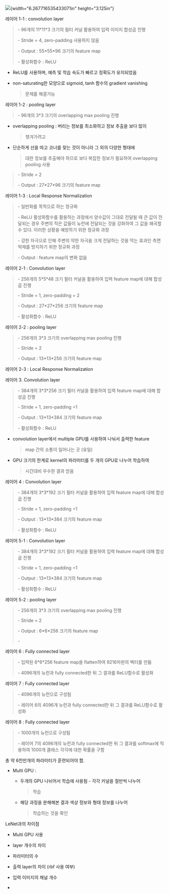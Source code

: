 ![](media/image1.png){width="6.267716535433071in" height="3.125in"}

레이어 1-1 : convolution layer

> \- 96개의 11\*11\*3 크기의 필터 커널 활용하여 입력 이미지 합성곱 진행
>
> \- Stride = 4, zero-padding 사용하지 않음
>
> \- Output : 55\*55\*96 크기의 feature map
>
> \- 활성화함수 : ReLU

-   ReLU를 사용하며, 예측 및 학습 속도가 빠르고 정확도가 유지되었음

-   non-saturating한 모양으로 sigmoid, tanh 함수의 gradient vanishing
    > 문제를 해결가능

레이어 1-2 : pooling layer

> \- 96개의 3\*3 크기의 overlapping max pooling 진행

-   overlapping pooling : 버리는 정보를 최소화하고 정보 추출을 보다 많이
    > 챙겨가려고

-   단순하게 선을 따고 코너를 찾는 것이 아니라 그 외의 다양한 형태에
    > 대한 정보를 추출해야 하므로 보다 복잡한 정보가 필요하여
    > overlapping pooling 사용

> \- Stride = 2
>
> \- Output : 27\*27\*96 크기의 feature map

레이어 1-3 : Local Response Normalization

> \- 일반화를 목적으로 하는 정규화
>
> \- ReLU 활성화함수를 활용하는 과정에서 양수값이 그대로 전달될 때 큰
> 값이 전달되는 경우 주변의 작은 값들이 뉴런에 전달되는 것을 강화하여 그
> 값을 왜곡할 수 있다. 이러한 상황을 예방하기 위한 정규화 과정
>
> \- 강한 자극으로 인해 주변의 약한 자극을 크게 전달하는 것을 막는
> 효과인 측면 억제를 방지하기 위한 정규화 과정
>
> \- Output : feature map의 변화 없음

레이어 2-1 : Convolution layer

> \- 256개의 5\*5\*48 크기 필터 커널을 활용하여 입력 feature map에 대해
> 합성곱 진행
>
> \- Stride = 1, zero-padding = 2
>
> \- Output : 27\*27\*256 크기의 feature map
>
> \- 활성화함수 : ReLU

레이어 2-2 : pooling layer

> \- 256개의 3\*3 크기의 overlapping max pooling 진행
>
> \- Stride = 2
>
> \- Output : 13\*13\*256 크기의 feature map

레이어 2-3 : Local Response Normalization

레이어 3. Convolution layer

> \- 384개의 3\*3\*256 크기 필터 커널을 활용하여 입력 feature map에 대해
> 합성곱 진행
>
> \- Stride = 1, zero-padding =1
>
> \- Output : 13\*13\*384 크기의 feature map
>
> \- 활성화함수 : ReLU

-   convolution layer에서 multiple GPU를 사용하여 나눠서 출력한 feature
    > map 간의 소통이 일어나는 곳 (유일)

-   GPU 크기의 한계로 kernel의 파라미터를 두 개의 GPU로 나누어 학습하여
    > 시간대비 우수한 결과 얻음

레이어 4 : Convolution layer

> \- 384개의 3\*3\*192 크기 필터 커널을 활용하여 입력 feature map에 대해
> 합성곱 진행
>
> \- Stride = 1, zero-padding =1
>
> \- Output : 13\*13\*384 크기의 feature map
>
> \- 활성화함수 : ReLU

레이어 5-1 : Convolution layer

> \- 384개의 3\*3\*192 크기 필터 커널을 활용하여 입력 feature map에 대해
> 합성곱 진행
>
> \- Stride = 1, zero-padding =1
>
> \- Output : 13\*13\*384 크기의 feature map
>
> \- 활성화함수 : ReLU

레이어 5-2 : pooling layer

> \- 256개의 3\*3 크기의 overlapping max pooling 진행
>
> \- Stride = 2
>
> \- Output : 6\*6\*256 크기의 feature map
>
> \-

레이어 6 : Fully connected layer

> \- 입력된 6\*6\*256 feature map을 flatten하여 9216차원의 벡터를 만듦
>
> \- 4096개의 뉴런과 fully connected한 뒤 그 결과를 ReLU함수로 활성화

레이어 7 : Fully connected layer

> \- 4096개의 뉴런으로 구성됨
>
> \- 레이어 6의 4096개 뉴런과 fully connected한 뒤 그 결과를 ReLU함수로
> 활성화

레이어 8 : Fully connected layer

> \- 1000개의 뉴런으로 구성됨
>
> \- 레이어 7의 4096개의 뉴런과 fully connected한 뒤 그 결과를 softmax에
> 적용하여 1000개 클래스 각각에 대한 확률을 구함

총 약 6천만개의 파라미터가 훈련되어야 함.

-   Multi GPU :

    -   두개의 GPU 나뉘어서 학습에 사용됨 - 각각 커널을 절반씩 나누어
        > 학습

    -   해당 과정을 분해해본 결과 색상 정보와 형태 정보를 나누어
        > 학습하는 것을 확인

LeNet과의 차이점

-   Multi GPU 사용

-   layer 개수의 차이

-   파라미터의 수

-   출력 layer의 차이 (rbf 사용 여부)

-   입력 이미지의 채널 개수

-   
